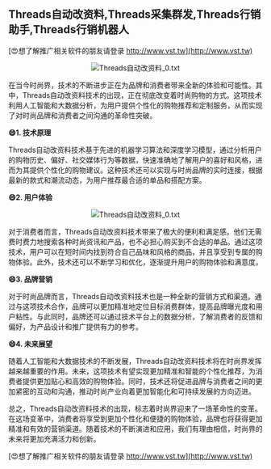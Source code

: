 ## **Threads自动改资料,Threads采集群发,Threads行销助手,Threads行销机器人**

[😍想了解推广相关软件的朋友请登录 http://www.vst.tw](http://www.vst.tw)

 <center><img src="https://vst.tw/MP4/tuiguang/png/4.png" alt="Threads自动改资料_0.txt"></center>

在当今时尚界，技术的不断进步正在为品牌和消费者带来全新的体验和可能性。其中，Threads自动改资料技术的出现，正在彻底改变着时尚购物的方式。这项技术利用人工智能和大数据分析，为用户提供个性化的购物推荐和定制服务，从而实现了对时尚品牌和消费者之间沟通的革命性突破。

**😄1. 技术原理**

Threads自动改资料技术基于先进的机器学习算法和深度学习模型，通过分析用户的购物历史、偏好、社交媒体行为等数据，快速准确地了解用户的喜好和风格，进而为其提供个性化的购物建议。这种技术还可以实现与时尚品牌的实时连接，根据最新的款式和潮流动态，为用户推荐最合适的单品和搭配方案。

**😄2. 用户体验**

 <center><img src="https://vst.tw/MP4/tuiguang/png/8.png" alt="Threads自动改资料_0.txt"></center>

对于消费者而言，Threads自动改资料技术带来了极大的便利和满足感。他们无需费时费力地搜索各种时尚资讯和产品，也不必担心购买到不合适的单品。通过这项技术，用户可以在短时间内找到符合自己品味和风格的商品，并且享受到专属的购物体验。此外，技术还可以不断学习和优化，逐渐提升用户的购物体验和满意度。

**😄3. 品牌营销**

对于时尚品牌而言，Threads自动改资料技术也是一种全新的营销方式和渠道。通过与这项技术合作，品牌可以更加精准地定位目标消费群体，提高品牌曝光度和用户粘性。与此同时，品牌还可以通过技术平台上的数据分析，了解消费者的反馈和偏好，为产品设计和推广提供有力的参考。

**😄4. 未来展望**

随着人工智能和大数据技术的不断发展，Threads自动改资料技术将在时尚界发挥越来越重要的作用。未来，这项技术有望实现更加精准和智能的个性化推荐，为消费者提供更加贴心和高效的购物体验。同时，技术还将促进品牌与消费者之间的更加紧密的互动和沟通，推动时尚产业向着更加智能化和可持续发展的方向迈进。

总之，Threads自动改资料技术的出现，标志着时尚界迎来了一场革命性的变革。在这场变革中，消费者将享受到更加个性化和便捷的购物体验，品牌也将获得更加精准和有效的营销渠道。随着技术的不断演进和应用，我们有理由相信，时尚界的未来将更加充满活力和创新。

[😍想了解推广相关软件的朋友请登录 http://www.vst.tw](http://www.vst.tw)



